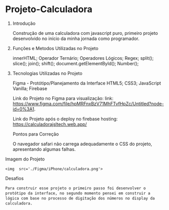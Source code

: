 # Projeto-Calculadora

1. Introdução

    Construção de uma calculadora com javascript puro, primeiro projeto desenvolvido no início da minha jornada como programador.

2. Funções e Metodos Utilizadas no Projeto

    innerHTML;
    Operador Ternário;
    Operadores Lógicos;
    Regex;
    split();
    slice();
    join();
    shift();
    document.getElementById();
    Number();

3. Tecnologias Utilizadas no Projeto

    Figma - Protótipo/Planejamento da Interface 
    HTML5;
    CSS3;
    JavaScript Vanilla;
    Firebase

    Link do Projeto no Figma para visualização: link: https://www.figma.com/file/hpMRFnxBzV71MhFTvfHpZc/Untitled?node-id=0%3A1.

    Link do Projeto após o deploy no firebase hosting: https://calculadorajsltech.web.app/ 

    Pontos para Correção

    O navegador safari não carrega adequadamente o CSS do projeto, apresentando algumas falhas.

Imagem do Projeto

    <img  src='./Figma/iPhone/calculadora.png'>

Desafios

    Para construir esse projeto o primeiro passo foi desenvolver o protótipo da interface, no segundo momento pensei em construir a lógica com base no processo de digitação dos números no display da calculadora.
